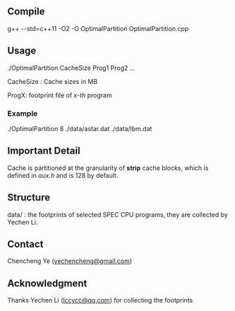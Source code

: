 ## Compile
g++ --std=c++11 -O2 -O OptimalPartition OptimalPartition.cpp

## Usage
./OptimalPartition CacheSize Prog1 Prog2 ...

CacheSize : Cache sizes in MB

ProgX: footprint file of *x-th* program

### Example
./OptimalPartition 8 ./data/astar.dat ./data/lbm.dat

## Important Detail
Cache is partitioned at the granularity of **strip** cache blocks, which is defined in *aux.h* and is 128 by default.

## Structure
data/ : the footprints of selected SPEC CPU programs, they are collected by Yechen Li.

## Contact
Chencheng Ye (yechencheng@gmail.com)

## Acknowledgment
Thanks Yechen Li (lccycc@qq.com) for collecting the footprints
